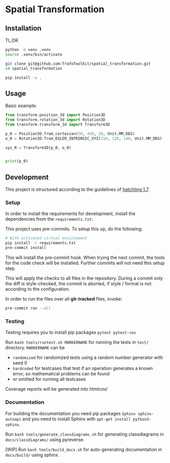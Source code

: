 # Spatial Transformation #

## Installation ##

TL;DR

``` bash
python -m venv .venv
source .venv/bin/activate

git clone git@github.com:TrafoToolkit/spatial_transformation.git
cd spatial_transformation

pip install -e .
```

## Usage ##

Basic example:

``` python
from transform.position_3d import Position3D
from transform.rotation_3d import Rotation3D
from transform.transform_3d import Transform3D

p_0 = Position3D.from_cartesian(30, 450, 20, Unit.MM_DEG)
o_0 = Rotation3D.from_EULER_INTRINSIC_XYZ(210, 120, 140, Unit.MM_DEG)

sys_R = Transform3D(p_0, o_0)


print(p_0)
```

## Development ##

This project is structured according to the guidelines of [hatchling 1.7](https://hatch.pypa.io/).

### Setup ###

In order to install the requirements for development, install the dependencies from the `requirements.txt`:

This project uses pre-commits. To setup this up, do the following:

```sh
# With activated virtual environment
pip install -r requirements.txt
pre-commit install
```

This will install the pre-commit hook. When trying the next commit, the tools for the code check will be installed. Further commits will not need this setup step.

This will apply the checks to all files in the repository. During a commit only the diff is style-checked, the commit is aborted, if style / format is not according to the configuration.

In order to run the files over all __git-tracked__ files, invoke:

```bash
pre-commit run --all
```

### Testing ###

Testing requires you to install pip packages `pytest pytest-cov`

Run `bash tools/runtest.sh MARKERNAME` for running the tests in `test/` directory. `MARKERNAME` can be
- `randomized` for randomized tests using a random number generator with seed 0
- `hardcoded` for testcases that test if an operation generates a known error, so mathematical problems can be found
- or omitted for running all testcases

Coverage reports will be generated into htmlcov/

### Documentation ###

For building the documentation you need pip packages `Sphinx sphinx-autoapi` and you need to install Sphinx with `apt-get install python3-sphinx`.

Run `bash tools/generate_classdiagrams.sh` for generating classdiagrams in `docs/classdiagrams/` using pyreverse.

[WIP] Run `bash tools/build_docs.sh` for auto-generating documentation in `docs/build/` using sphinx.
